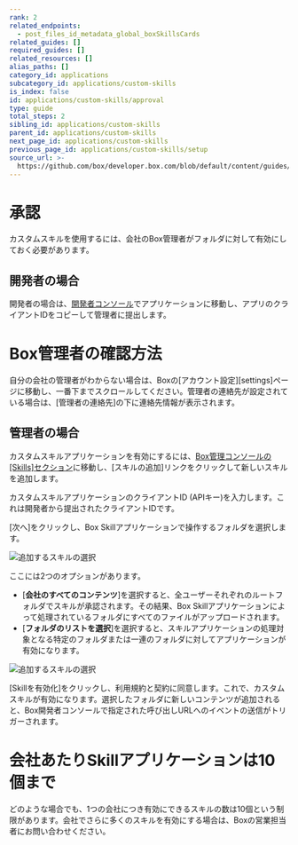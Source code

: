 ```yaml
---
rank: 2
related_endpoints:
  - post_files_id_metadata_global_boxSkillsCards
related_guides: []
required_guides: []
related_resources: []
alias_paths: []
category_id: applications
subcategory_id: applications/custom-skills
is_index: false
id: applications/custom-skills/approval
type: guide
total_steps: 2
sibling_id: applications/custom-skills
parent_id: applications/custom-skills
next_page_id: applications/custom-skills
previous_page_id: applications/custom-skills/setup
source_url: >-
  https://github.com/box/developer.box.com/blob/default/content/guides/applications/custom-skills/approval.md
---
```

# 承認

カスタムスキルを使用するには、会社のBox管理者がフォルダに対して有効にしておく必要があります。

## 開発者の場合

開発者の場合は、[開発者コンソール][devconsole]でアプリケーションに移動し、アプリのクライアントIDをコピーして管理者に提出します。

<Message>

# Box管理者の確認方法

自分の会社の管理者がわからない場合は、Boxの[アカウント設定][settings]ページに移動し、一番下までスクロールしてください。管理者の連絡先が設定されている場合は、\[管理者の連絡先]の下に連絡先情報が表示されます。

</Message>

## 管理者の場合

カスタムスキルアプリケーションを有効にするには、[Box管理コンソールの\[Skills\]セクション][adminconsole]に移動し、\[スキルの追加]リンクをクリックして新しいスキルを追加します。

カスタムスキルアプリケーションのクライアントID (APIキー)を入力します。これは開発者から提出されたクライアントIDです。

\[次へ]をクリックし、Box Skillアプリケーションで操作するフォルダを選択します。

<ImageFrame border>

![追加するスキルの選択](./images/skills-select.png)

</ImageFrame>

ここには2つのオプションがあります。

* \[**会社のすべてのコンテンツ**]を選択すると、全ユーザーそれぞれのルートフォルダでスキルが承認されます。その結果、Box Skillアプリケーションによって処理されているフォルダにすべてのファイルがアップロードされます。
* \[**フォルダのリストを選択**]を選択すると、スキルアプリケーションの処理対象となる特定のフォルダまたは一連のフォルダに対してアプリケーションが有効になります。

<ImageFrame border>

![追加するスキルの選択](./images/skills-confirm.png)

</ImageFrame>

\[Skillを有効化]をクリックし、利用規約と契約に同意します。これで、カスタムスキルが有効になります。選択したフォルダに新しいコンテンツが追加されると、Box開発者コンソールで指定された呼び出しURLへのイベントの送信がトリガーされます。

<Message>

# 会社あたりSkillアプリケーションは10個まで

どのような場合でも、1つの会社につき有効にできるスキルの数は10個という制限があります。会社でさらに多くのスキルを有効にする場合は、Boxの営業担当者にお問い合わせください。

</Message>

[adminconsole]: https://app.box.com/master/skills

[devconsole]: https://app.box.com/developers/console
